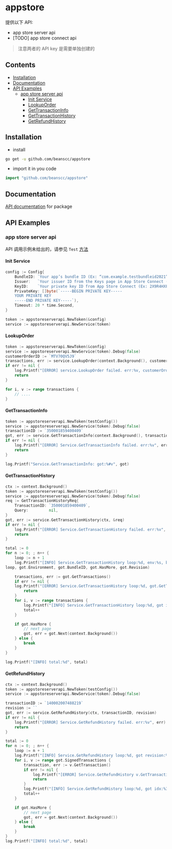 # appstore

提供以下 API:
- app store server api
- [TODO] app store connect api

> 注意两者的 API key 是需要单独创建的

## Contents

- [Installation](#Installation)
- [Documentation](#Documentation)
- [API Examples](#API-Examples)
  - [app store server api](#app-store-server-api)
    - [Init Service](#init-service)
    - [LookupOrder](#LookupOrder)
    - [GetTransactionInfo](#GetTransactionInfo)
    - [GetTransactionHistory](#GetTransactionHistory)
    - [GetRefundHistory](#GetRefundHistory)

## Installation

- install
```bash
go get -u github.com/beanscc/appstore
```

- import it in you code
```go
import "github.com/beanscc/appstore"
```

## Documentation

[API documentation](https://pkg.go.dev/github.com/beanscc/appstore) for package

## API Examples

### app store server api

API 调用示例未给出的，请参见 `Test` [方法](appstoreserverapi/api_test.go)

#### Init Service

```go
config := Config{
    BundleID: `Your app’s bundle ID (Ex: “com.example.testbundleid2021”)`,
    Issuer:   `Your issuer ID from the Keys page in App Store Connect (Ex: "57246542-96fe-1a63-e053-0824d011072a")`,
    KeyID:    `Your private key ID from App Store Connect (Ex: 2X9R4HXF34)`,
    PrivateKey: []byte(`-----BEGIN PRIVATE KEY-----
    YOUR PRIVATE KEY
    -----END PRIVATE KEY-----`),
    Timeout: 20 * time.Second,
}

token := appstoreserverapi.NewToken(&config)
service := appstoreserverapi.NewService(token)
```

#### LookupOrder

```go
token := appstoreserverapi.NewToken(&config)
service := appstoreserverapi.NewService(token).Debug(false)
customerOrderID := `MTV70QV5J9`
transactions, err := service.LookupOrder(context.Background(), customerOrderID)
if err != nil {
    log.Printf("[ERROR] service.LookupOrder failed. err:%v, customerOrderID:%s", err, customerOrderID)
	return
}

for i, v := range transactions {
    // ....
}
```

#### GetTransactionInfo

```go
token := appstoreserverapi.NewToken(testConfig())
service := appstoreserverapi.NewService(token).Debug(false)
transactionID := `350001859400409`
got, err := service.GetTransactionInfo(context.Background(), transactionID)
if err != nil {
    log.Printf("[ERROR] Service.GetTransactionInfo failed. err:%v", err)
    return
}

log.Printf("Service.GetTransactionInfo: got:%#v", got)
```

#### GetTransactionHistory

```go
ctx := context.Background()
token := appstoreserverapi.NewToken(testConfig())
service := appstoreserverapi.NewService(token).Debug(false)
req := GetTransactionHistoryReq{
    TransactionID: `350001859400409`,
    Query:         nil,
}
got, err := service.GetTransactionHistory(ctx, &req)
if err != nil {
    log.Printf("[ERROR] Service.GetTransactionHistory failed. err:%v", err)
    return
}

total := 0
for n := 0; ; n++ {
    loop := n + 1
    log.Printf("[INFO] Service.GetTransactionHistory loop:%d, env:%s, bundle_id:%s, has_more:%v, revision:%s",
loop, got.Environment, got.BundleID, got.HasMore, got.Revision)

    transactions, err := got.GetTransactions()
    if err != nil {
    log.Printf("[ERROR] Service.GetTransactionHistory loop:%d, got.GetTransactions failed. err:%v", loop, err)
        return
    }
    for i, v := range transactions {
        log.Printf("[INFO] Service.GetTransactionHistory loop:%d, got idx:%3d, v:%#v", loop, i, v)
        total++
    }

    if got.HasMore {
		// next page
        got, err = got.Next(context.Background())
    } else {
        break
    }
}

log.Printf("[INFO] total:%d", total)
```

#### GetRefundHistory

```go
ctx := context.Background()
token := appstoreserverapi.NewToken(testConfig())
service := appstoreserverapi.NewService(token).Debug(false)

transactionID := `140002007488219`
revision := ``
got, err := service.GetRefundHistory(ctx, transactionID, revision)
if err != nil {
    log.Printf("[ERROR] Service.GetRefundHistory failed. err:%v", err)
    return
}

total := 0
for n := 0; ; n++ {
    loop := n + 1
    log.Printf("[INFO] Service.GetRefundHistory loop:%d, got revision:%s", loop, got.Revision)
    for i, v := range got.SignedTransactions {
        transaction, err := v.GetTransaction()
        if err != nil {
            log.Printf("[ERROR] Service.GetRefundHistory v.GetTransaction failed. loop:%d, err:%v", loop, err)
            return
        }
        log.Printf("[INFO] Service.GetRefundHistory loop:%d, got idx:%3d, v:%#v", loop, i, transaction)
        total++
    }

    if got.HasMore {
		// next page
        got, err = got.Next(context.Background())
    } else {
        break
    }
}
log.Printf("[INFO] total:%d", total)
```